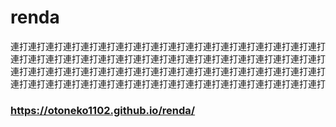 # renda
連打連打連打連打連打連打連打連打連打連打連打連打連打連打連打連打連打連打連打連打連打連打連打連打連打連打連打連打連打連打連打連打連打連打連打連打連打連打連打連打連打連打連打連打連打連打連打連打連打連打連打連打連打連打連打連打連打連打連打連打連打連打連打連打連打連打連打連打連打連打連打連打
### https://otoneko1102.github.io/renda/
